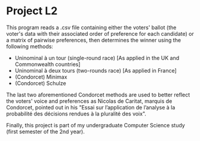 # Project L2

This program reads a .csv file containing either the voters' ballot (the voter's data with their associated order of preference for each candidate) or a matrix of pairwise preferences, then determines the winner using the following methods:
- Uninominal à un tour (single-round race) [As applied in the UK and Commonwealth countries]
- Uninominal à deux tours (two-rounds race) [As applied in France]
- (Condorcet) Minimax
- (Condorcet) Schulze

The last two aforementioned Condorcet methods are used to better reflect the voters' voice and preferences as Nicolas de Caritat, marquis de Condorcet, pointed out in his "Essai sur l’application de l’analyse à la probabilité des décisions rendues à la pluralité des voix".

Finally, this project is part of my undergraduate Computer Science study (first semester of the 2nd year).
